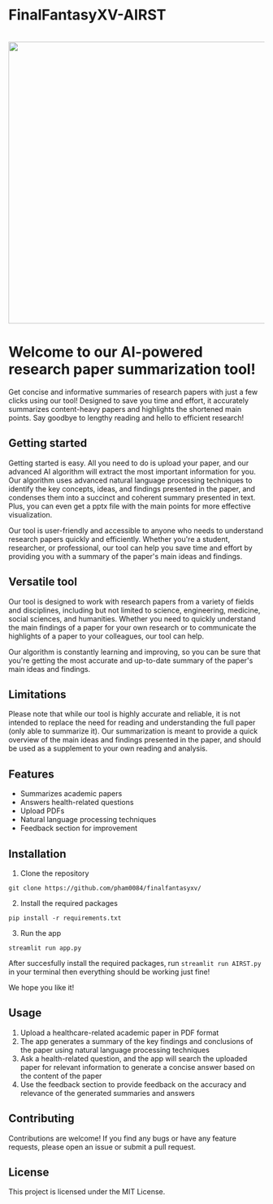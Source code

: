 # FinalFantasyXV-AIRST
<br>
<img height = "555" src = "https://github.com/pham0084/finalfantasyxv/blob/main/Thumbnail.jpeg?raw=true" />

<p>
  
# Welcome to our AI-powered research paper summarization tool!

Get concise and informative summaries of research papers with just a few clicks using our tool! Designed to save you time and effort, it accurately summarizes content-heavy papers and highlights the shortened main points. Say goodbye to lengthy reading and hello to efficient research!

## Getting started
Getting started is easy. All you need to do is upload your paper, and our advanced AI algorithm will extract the most important information for you. Our algorithm uses advanced natural language processing techniques to identify the key concepts, ideas, and findings presented in the paper, and condenses them into a succinct and coherent summary presented in text. Plus, you can even get a pptx file with the main points for more effective visualization. 

Our tool is user-friendly and accessible to anyone who needs to understand research papers quickly and efficiently. Whether you're a student, researcher, or professional, our tool can help you save time and effort by providing you with a summary of the paper's main ideas and findings.

## Versatile tool
Our tool is designed to work with research papers from a variety of fields and disciplines, including but not limited to science, engineering, medicine, social sciences, and humanities. Whether you need to quickly understand the main findings of a paper for your own research or to communicate the highlights of a paper to your colleagues, our tool can help.

Our algorithm is constantly learning and improving, so you can be sure that you're getting the most accurate and up-to-date summary of the paper's main ideas and findings.

## Limitations
Please note that while our tool is highly accurate and reliable, it is not intended to replace the need for reading and understanding the full paper (only able to summarize it). Our summarization is meant to provide a quick overview of the main ideas and findings presented in the paper, and should be used as a supplement to your own reading and analysis.


## Features
- Summarizes academic papers
- Answers health-related questions
- Upload PDFs
- Natural language processing techniques
- Feedback section for improvement


## Installation
1. Clone the repository
```
git clone https://github.com/pham0084/finalfantasyxv/
```
2. Install the required packages
```
pip install -r requirements.txt
```
3. Run the app
```
streamlit run app.py
```
After succesfully install the required packages, run `streamlit run AIRST.py` in your terminal then everything should be working just fine!

  We hope you like it!
  
  ## Usage
1. Upload a healthcare-related academic paper in PDF format
2. The app generates a summary of the key findings and conclusions of the paper using natural language processing techniques
3. Ask a health-related question, and the app will search the uploaded paper for relevant information to generate a concise answer based on the content of the paper
4. Use the feedback section to provide feedback on the accuracy and relevance of the generated summaries and answers

## Contributing
Contributions are welcome! If you find any bugs or have any feature requests, please open an issue or submit a pull request.

## License
This project is licensed under the MIT License.

</p>
